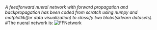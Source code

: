 *A feedforward nueral network with forward propagation and backpropagation has been coded from scratch using numpy and matplotlib(for 
data visualization) to classify two blobs(sklearn datasets).*
#The nueral network is:
![FFNetwork](https://github.com/vedesh95/Projects_ML/blob/master/FFN_from_scratch/FirstNetwork.png)
